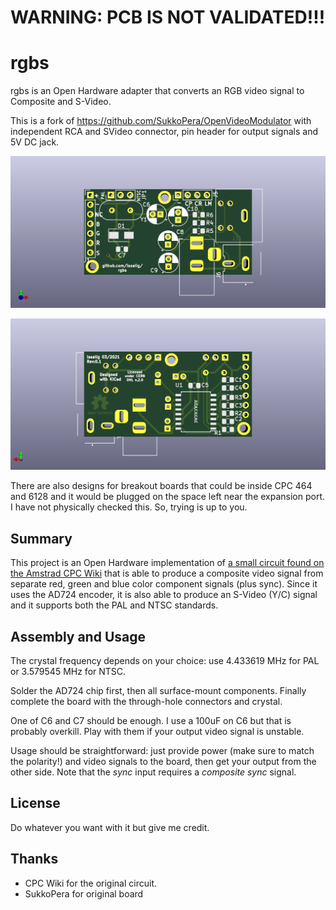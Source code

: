 # WARNING: PCB IS NOT VALIDATED!!!

# rgbs
rgbs is an Open Hardware adapter that converts an RGB video signal to Composite and S-Video.

This is a fork of https://github.com/SukkoPera/OpenVideoModulator with independent RCA and SVideo connector, pin header for output signals and 5V DC jack.

![PCB top](https://raw.githubusercontent.com/issalig/OpenVideoModulator/master/img/OpenVideoModulator_top.png)

![PCB bottom](https://raw.githubusercontent.com/issalig/OpenVideoModulator/master/img/OpenVideoModulator_bottom.png)

There are also designs for breakout boards that could be inside CPC 464 and 6128 and it would be plugged on the space left near the expansion port. I have not physically checked this. So, trying is up to you.

## Summary
This project is an Open Hardware implementation of [a small circuit found on the Amstrad CPC Wiki](http://www.cpcwiki.eu/index.php/RGB_SVideo) that is able to produce a composite video signal from separate red, green and blue color component signals (plus sync). Since it uses the AD724 encoder, it is also able to produce an S-Video (Y/C) signal and it supports both the PAL and NTSC standards.


## Assembly and Usage

The crystal frequency depends on your choice: use 4.433619 MHz for PAL or 3.579545 MHz for NTSC.

Solder the AD724 chip first, then all surface-mount components. Finally complete the board with the through-hole connectors and crystal.

One of C6 and C7 should be enough. I use a 100uF on C6 but that is probably overkill. Play with them if your output video signal is unstable.

Usage should be straightforward: just provide power (make sure to match the polarity!) and video signals to the board, then get your output from the other side. Note that the *sync* input requires a *composite sync* signal.

## License
 Do whatever you want with it but give me credit.
 
## Thanks
- CPC Wiki for the original circuit.
- SukkoPera for original board
